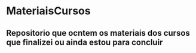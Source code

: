 # MateriaisCursos
## Repositorio que ocntem os materiais dos cursos que finalizei ou ainda estou para concluir
